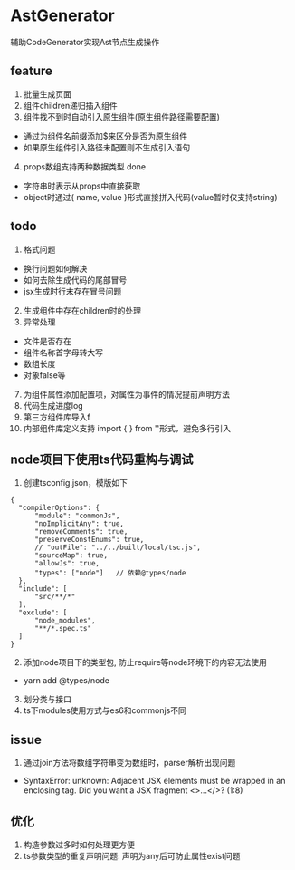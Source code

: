# AstGenerator
辅助CodeGenerator实现Ast节点生成操作

## feature
1. 批量生成页面  
2. 组件children递归插入组件  
3. 组件找不到时自动引入原生组件(原生组件路径需要配置)   
- 通过为组件名前缀添加$来区分是否为原生组件    
- 如果原生组件引入路径未配置则不生成引入语句
4. props数组支持两种数据类型       done
- 字符串时表示从props中直接获取
- object时通过{ name, value }形式直接拼入代码(value暂时仅支持string) 

## todo
1. 格式问题 
- 换行问题如何解决 
- 如何去除生成代码的尾部冒号
- jsx生成时行末存在冒号问题
2. 生成组件中存在children时的处理
3. 异常处理
- 文件是否存在
- 组件名称首字母转大写
- 数组长度
- 对象false等
  
7. 为组件属性添加配置项，对属性为事件的情况提前声明方法
8. 代码生成进度log
9. 第三方组件库导入f
10. 内部组件库定义支持 import {  } from ''形式，避免多行引入


## node项目下使用ts代码重构与调试 
1. 创建tsconfig.json，模版如下
```
{
  "compilerOptions": {
      "module": "commonJs",
      "noImplicitAny": true,
      "removeComments": true,
      "preserveConstEnums": true,
      // "outFile": "../../built/local/tsc.js",
      "sourceMap": true,
      "allowJs": true,
      "types": ["node"]   // 依赖@types/node
  },
  "include": [
      "src/**/*"
  ],
  "exclude": [
      "node_modules",
      "**/*.spec.ts"
  ]
}
```
2. 添加node项目下的类型包, 防止require等node环境下的内容无法使用
- yarn add @types/node
3. 划分类与接口
4. ts下modules使用方式与es6和commonjs不同


## issue
1. 通过join方法将数组字符串变为数组时，parser解析出现问题
- SyntaxError: unknown: Adjacent JSX elements must be wrapped in an enclosing tag. Did you want a JSX fragment <>...</>? (1:8)

## 优化
1. 构造参数过多时如何处理更方便
2. ts参数类型的重复声明问题: 声明为any后可防止属性exist问题